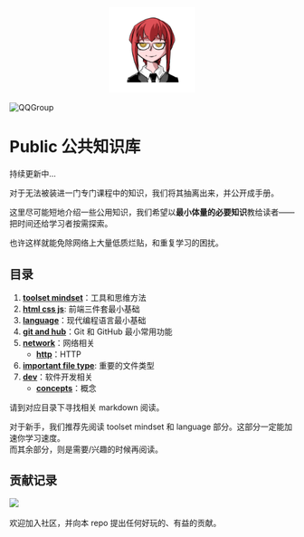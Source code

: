 <div align='center'>
<img src='./static/avatar.png' style='width: 30%; height: 30%;'>
</div>

![QQGroup](https://img.shields.io/badge/QQ%20Group-681271224-blue.svg)

# Public 公共知识库
持续更新中...

对于无法被装进一门专门课程中的知识，我们将其抽离出来，并公开成手册。  

这里尽可能短地介绍一些公用知识，我们希望以**最小体量的必要知识**教给读者——把时间还给学习者按需探索。  

也许这样就能免除网络上大量低质烂贴，和重复学习的困扰。  

## 目录
1. [**toolset mindset**](/toolset-mindset/toolset-mindset.md)：工具和思维方法
2. [**html css js**](/html-css-js/html-css-js.md): 前端三件套最小基础
3. [**language**](/language/language.md)：现代编程语言最小基础
4. [**git and hub**](/gitandhub/gitandhub.md)：Git 和 GitHub 最小常用功能
5. [**network**](/network)：网络相关
    - [**http**](/network/http.md)：HTTP
6. [**important file type**](/important-file-type/important-file-type.md): 重要的文件类型
7. [**dev**](/dev)：软件开发相关
    - [**concepts**](/dev/concepts.md)：概念

请到对应目录下寻找相关 markdown 阅读。  

对于新手，我们推荐先阅读 toolset mindset 和 language 部分。这部分一定能加速你学习速度。  
而其余部分，则是需要/兴趣的时候再阅读。  

## 贡献记录

<a href="https://github.com/write-magic-code/public">
  <img src="https://contrib.rocks/image?repo=write-magic-code/public" />
</a>

欢迎加入社区，并向本 repo 提出任何好玩的、有益的贡献。